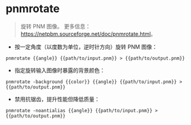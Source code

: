 # pnmrotate

> 旋转 PNM 图像。
> 更多信息：<https://netpbm.sourceforge.net/doc/pnmrotate.html>。

- 按一定角度（以度数为单位，逆时针方向）旋转 PNM 图像：

`pnmrotate {{angle}} {{path/to/input.pnm}} > {{path/to/output.pnm}}`

- 指定旋转输入图像时暴露的背景颜色：

`pnmrotate -background {{color}} {{angle}} {{path/to/input.pnm}} > {{path/to/output.pnm}}`

- 禁用抗锯齿，提升性能但降低质量：

`pnmrotate -noantialias {{angle}} {{path/to/input.pnm}} > {{path/to/output.pnm}}`